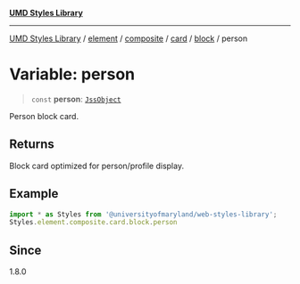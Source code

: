 [**UMD Styles Library**](../../../../../../../../README.md)

***

[UMD Styles Library](../../../../../../../../README.md) / [element](../../../../../../../README.md) / [composite](../../../../../README.md) / [card](../../../README.md) / [block](../README.md) / person

# Variable: person

> `const` **person**: [`JssObject`](../../../../../../../../utilities/namespaces/transform/type-aliases/JssObject.md)

Person block card.

## Returns

Block card optimized for person/profile display.

## Example

```typescript
import * as Styles from '@universityofmaryland/web-styles-library';
Styles.element.composite.card.block.person
```

## Since

1.8.0

